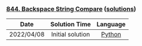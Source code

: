 ### [844. Backspace String Compare](https://leetcode.com/problems/backspace-string-compare/) ([solutions](https://github.com/pete-debiase/Comprog/blob/main/Solutions/844.%20Backspace%20String%20Compare))

|    Date    |  Solution Time   |                                                            Language                                                            |
|:----------:|:----------------:|:------------------------------------------------------------------------------------------------------------------------------:|
| 2022/04/08 | Initial solution | [Python](https://github.com/pete-debiase/Comprog/blob/main/Solutions/844.%20Backspace%20String%20Compare/backspace_compare.py) |
